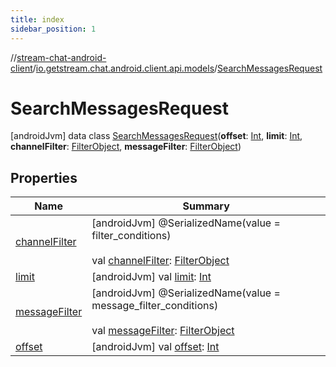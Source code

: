 ```yaml
---
title: index
sidebar_position: 1
---
```

//[stream-chat-android-client](../../../index.md)/[io.getstream.chat.android.client.api.models](../index.md)/[SearchMessagesRequest](index.md)



# SearchMessagesRequest  
 [androidJvm] data class [SearchMessagesRequest](index.md)(**offset**: [Int](https://kotlinlang.org/api/latest/jvm/stdlib/kotlin/-int/index.html), **limit**: [Int](https://kotlinlang.org/api/latest/jvm/stdlib/kotlin/-int/index.html), **channelFilter**: [FilterObject](../FilterObject/index.md), **messageFilter**: [FilterObject](../FilterObject/index.md))   


## Properties  
  
|  Name |  Summary | 
|---|---|
| <a name="io.getstream.chat.android.client.api.models/SearchMessagesRequest/channelFilter/#/PointingToDeclaration/"></a>[channelFilter](channelFilter.md)| <a name="io.getstream.chat.android.client.api.models/SearchMessagesRequest/channelFilter/#/PointingToDeclaration/"></a> [androidJvm] @SerializedName(value = filter_conditions)  <br/>  <br/>val [channelFilter](channelFilter.md): [FilterObject](../FilterObject/index.md)   <br/>|
| <a name="io.getstream.chat.android.client.api.models/SearchMessagesRequest/limit/#/PointingToDeclaration/"></a>[limit](limit.md)| <a name="io.getstream.chat.android.client.api.models/SearchMessagesRequest/limit/#/PointingToDeclaration/"></a> [androidJvm] val [limit](limit.md): [Int](https://kotlinlang.org/api/latest/jvm/stdlib/kotlin/-int/index.html)   <br/>|
| <a name="io.getstream.chat.android.client.api.models/SearchMessagesRequest/messageFilter/#/PointingToDeclaration/"></a>[messageFilter](messageFilter.md)| <a name="io.getstream.chat.android.client.api.models/SearchMessagesRequest/messageFilter/#/PointingToDeclaration/"></a> [androidJvm] @SerializedName(value = message_filter_conditions)  <br/>  <br/>val [messageFilter](messageFilter.md): [FilterObject](../FilterObject/index.md)   <br/>|
| <a name="io.getstream.chat.android.client.api.models/SearchMessagesRequest/offset/#/PointingToDeclaration/"></a>[offset](offset.md)| <a name="io.getstream.chat.android.client.api.models/SearchMessagesRequest/offset/#/PointingToDeclaration/"></a> [androidJvm] val [offset](offset.md): [Int](https://kotlinlang.org/api/latest/jvm/stdlib/kotlin/-int/index.html)   <br/>|

